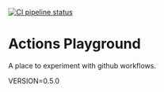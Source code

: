 [![CI pipeline status](https://github.com/plannigan/actions-playground/workflows/CI/badge.svg?branch=main)][ci]

# Actions Playground

A place to experiment with github workflows.

VERSION=0.5.0

[ci]: https://github.com/wayfair-incubator/columbo/actions


